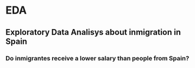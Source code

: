 # EDA

## Exploratory Data Analisys about inmigration in Spain
### Do inmigrantes receive a lower salary than people from Spain?
